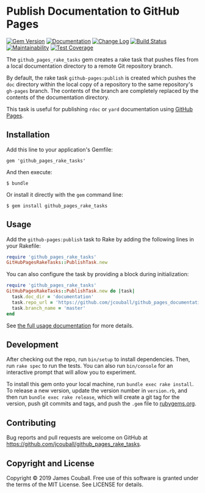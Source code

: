 # Publish Documentation to GitHub Pages

[![Gem Version](https://badge.fury.io/rb/github_pages_rake_tasks.svg)](https://badge.fury.io/rb/github_pages_rake_tasks)
[![Documentation](https://img.shields.io/badge/Documentation-Latest-green)](https://rubydoc.info/gems/github_pages_rake_tasks/)
[![Change Log](https://img.shields.io/badge/CHANGELOG-Latest-green)](https://rubydoc.info/gems/github_pages_rake_tasks/file/CHANGELOG.md)
[![Build Status](https://github.com/main-branch/github_pages_rake_tasks/workflows/CI%20Build/badge.svg?branch=main)](https://github.com/main-branch/github_pages_rake_tasks/actions?query=workflow%3ACI%20Build)
[![Maintainability](https://api.codeclimate.com/v1/badges/a67ad0b61d3687e33181/maintainability)](https://codeclimate.com/github/main-branch/github_pages_rake_tasks/maintainability)
[![Test Coverage](https://api.codeclimate.com/v1/badges/a67ad0b61d3687e33181/test_coverage)](https://codeclimate.com/github/main-branch/github_pages_rake_tasks/test_coverage)

The `github_pages_rake_tasks` gem creates a rake task that pushes files
from a local documentation directory to a remote Git repository branch.

By default, the rake task `github-pages:publish` is created which pushes the `doc`
directory within the local copy of a repository to the same repository's
`gh-pages` branch.  The contents of the branch are completely replaced by the
contents of the documentation directory.

This task is useful for publishing `rdoc` or `yard` documentation using
[GitHub Pages](https://pages.github.com).

## Installation

Add this line to your application's Gemfile:

    gem 'github_pages_rake_tasks'

And then execute:

    $ bundle

Or install it directly with the `gem` command line:

    $ gem install github_pages_rake_tasks

## Usage

Add the `github-pages:publish` task to Rake by adding the following lines in your Rakefile:

```Ruby
require 'github_pages_rake_tasks'
GitHubPagesRakeTasks::PublishTask.new
```

You can also configure the task by providing a block during initialization:

```Ruby
require 'github_pages_rake_tasks'
GitHubPagesRakeTasks::PublishTask.new do |task|
  task.doc_dir = 'documentation'
  task.repo_url = 'https://github.com/jcouball/github_pages_documentation'
  task.branch_name = 'master'
end
```

See [the full usage documentation](https://github.com/pages/jcouball/guthub_pages_rake_tasks) for more details.

## Development

After checking out the repo, run `bin/setup` to install dependencies. Then, run `rake spec` to run the tests. You can also run `bin/console` for an interactive prompt that will allow you to experiment.

To install this gem onto your local machine, run `bundle exec rake install`.
To release a new version, update the version number in `version.rb`, and then run
`bundle exec rake release`, which will create a git tag for the version, push git
commits and tags, and push the `.gem` file to [rubygems.org](https://rubygems.org).

## Contributing

Bug reports and pull requests are welcome on GitHub at https://github.com/jcouball/github_pages_rake_tasks.

## Copyright and License

Copyright © 2019 James Couball. Free use of this software is granted under the terms of the MIT License. See LICENSE for details.
